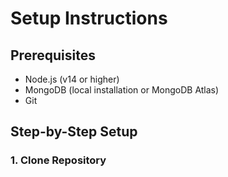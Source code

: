 # Setup Instructions

## Prerequisites

- Node.js (v14 or higher)
- MongoDB (local installation or MongoDB Atlas)
- Git

## Step-by-Step Setup

### 1. Clone Repository
